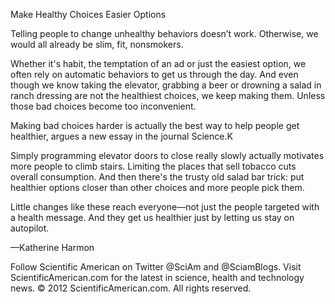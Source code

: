 Make Healthy Choices Easier Options

Telling people to change unhealthy behaviors doesn’t work. Otherwise, we would all already be slim, fit, nonsmokers.

Whether it's habit, the temptation of an ad or just the easiest option, we often rely on automatic behaviors to get us through the day. And even though we know taking the elevator, grabbing a beer or drowning a salad in ranch dressing are not the healthiest choices, we keep making them. Unless those bad choices become too inconvenient.  

Making bad choices harder is actually the best way to help people get healthier, argues a new essay in the journal Science.K

Simply programming elevator doors to close really slowly actually motivates more people to climb stairs. Limiting the places that sell tobacco cuts overall consumption. And then there's the trusty old salad bar trick: put healthier options closer than other choices and more people pick them.  

Little changes like these reach everyone—not just the people targeted with a health message. And they get us healthier just by letting us stay on autopilot.

—Katherine Harmon



Follow Scientific American on Twitter @SciAm and @SciamBlogs. Visit ScientificAmerican.com for the latest in science, health and technology news.
© 2012 ScientificAmerican.com. All rights reserved.
